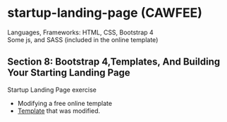 # startup-landing-page (CAWFEE)
Languages, Frameworks: HTML, CSS, Bootstrap 4  
Some js, and SASS (included in the online template)

## Section 8: Bootstrap 4,Templates, And Building Your Starting Landing Page
Startup Landing Page exercise  
- Modifying a free online template  
- [Template](https://demos.creative-tim.com/now-ui-kit/index.html) that was modified. 
